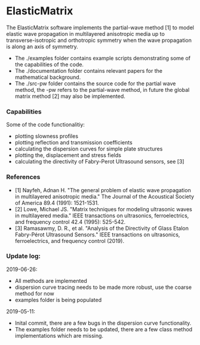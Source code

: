 # ElasticMatrix
The ElasticMatrix software implements the partial-wave method [1] to model elastic wave propagation in multilayered anisotropic media up to transverse-isotropic and orthotropic symmetry when the wave propagation is along an axis of symmetry.

- The ./examples folder contains example scripts demonstrating some of the capabilities of the code.
- The ./documentation folder contains relevant papers for the mathematical background.
- The ./src-pw folder contains the source code for the partial wave method, the -pw refers to the partial-wave method, in future the global matrix method [2] may also be implemented.

### Capabilities
Some of the code functionalitiy:
- plotting slowness profiles
- plotting reflection and transmission coefficients
- calculating the dispersion curves for simple plate structures
- plotting the, displacement and stress fields
- calculating the directivity of Fabry-Perot Ultrasound sensors, see [3]

### References
- [1] Nayfeh, Adnan H. "The general problem of elastic wave propagation in multilayered anisotropic media." The Journal of the Acoustical Society of America 89.4 (1991): 1521-1531.
- [2] Lowe, Michael JS. "Matrix techniques for modeling ultrasonic waves in multilayered media." IEEE transactions on ultrasonics, ferroelectrics, and frequency control 42.4 (1995): 525-542.
- [3] Ramasawmy, D. R., et al. "Analysis of the Directivity of Glass Etalon Fabry-Pérot Ultrasound Sensors." IEEE transactions on ultrasonics, ferroelectrics, and frequency control (2019).

### Update log:
2019-06-26: 
- All methods are implemented 
- dispersion curve tracing needs to be made more robust, use the coarse method for now
- examples folder is being populated

2019-05-11:
- Inital commit, there are a few bugs in the dispersion curve functionality.
- The examples folder needs to be updated, there are a few class method implementations which are missing.              

